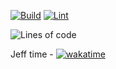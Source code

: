 [![Build](https://github.com/Tigerbotics7125/FRC2023/actions/workflows/CI.yaml/badge.svg?branch=main)](https://github.com/Tigerbotics7125/FRC2023/actions/workflows/CI.yaml) [![Lint](https://github.com/Tigerbotics7125/FRC2023/actions/workflows/Lint.yaml/badge.svg?branch=main)](https://github.com/Tigerbotics7125/FRC2023/actions/workflows/Lint.yaml)

![Lines of code](https://img.shields.io/tokei/lines/github/tigerbotics7125/frc2023)

Jeff time - [![wakatime](https://wakatime.com/badge/user/761572fc-9746-417a-af1d-cfb371ba2b2d/project/7e7a8947-7e48-4277-8a71-2e36c8828e55.svg)](https://wakatime.com/badge/user/761572fc-9746-417a-af1d-cfb371ba2b2d/project/7e7a8947-7e48-4277-8a71-2e36c8828e55)
